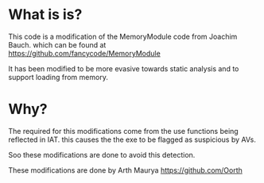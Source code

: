 # What is is?

This code is a modification of the MemoryModule code from Joachim Bauch.
    which can be found at https://github.com/fancycode/MemoryModule

It has been modified to be more evasive towards static analysis and to support loading from memory.

# Why?

The required for this modifications come from the use functions being reflected in IAT.
this causes the the exe to be flagged as suspicious by AVs.

Soo these modifications are done to avoid this detection.

These modifications are done by Arth Maurya
https://github.com/Oorth